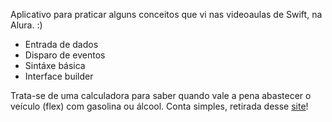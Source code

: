 Aplicativo para praticar alguns conceitos que vi nas videoaulas de Swift, na Alura. :)

* Entrada de dados
* Disparo de eventos
* Sintáxe básica
* Interface builder

Trata-se de uma calculadora para saber quando vale a pena abastecer o veículo (flex) com gasolina ou álcool.
Conta simples, retirada desse [site](https://www.meubolsoemdia.com.br/ferramentas/calculadora-alcool-Gasolina)!

